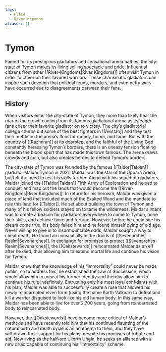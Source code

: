 ```yaml
---
tags:
  - Place
  - River-Kingdom
aliases: []
---
```

# Tymon
Famed for its prestigious gladiators and sensational arena battles, the city-state of Tymon makes its living selling spectacle and pride. Influential citizens from other [[River-Kingdoms|River Kingdoms]] often visit Tymon in order to cheer on their favored warriors. These charismatic gladiators can inspire such devotion that political feuds, murders, and even petty wars have occurred due to disagreements between their fans.

## History
When visitors enter the city-state of Tymon, they more than likely hear the roar of the crowd coming from its famous gladiatorial arena as its eager fans cheer their favorite gladiator on to victory. The city’s gladiatorial college churns out some of the best fighters in [[Avistan]] and they test their mettle on the arena’s floor for money, honor, and fame. But with the country of [[Razmiran]] at its doorstep, and the faithful of the Living God constantly harassing Tymon’s borders, there is an uneasy tension floating beneath the blood sport that has made this town famous. The arena draws crowds and coin, but also creates heroes to defend Tymon’s borders.

The city-state of Tymon was founded by the famous [[Taldor|Taldan]] gladiator Maldar Tymon in 2021. Maldar was the star of the Oppara Arena, but felt the need to test his skills further. Along with his squad of gladiators, Maldar joined the [[Taldor|Taldan]] Fifth Army of Exploration and helped to conquer and map out the lands that would become the [[River-Kingdoms|River Kingdoms]]. In return for his heroism, Maldar was given a piece of land that included much of the Exalted Wood and the mandate to rule this land for [[Taldor]]. He set about building the town of Tymon and many of his fellow soldiers stayed on to tame the wilderness. Maldar’s intent was to create a beacon for gladiators everywhere to come to Tymon, hone their skills, and achieve fame and fortune. However, before he could see his dream come true, his body failed him and he found himself dying of old age. Never willing to give in to insurmountable odds, Maldar sought a way to cheat death. He found an unusual ally in the druids of [[Sevenarches-Realm|Sevenarches]]. In exchange for promises to protect [[Sevenarches-Realm|Sevenarches]], the [[Oakstewards]] reincarnated Maldar as an elf after he died, thus allowing him to extend mortal life and continue his vision for Tymon.

Maldar knew that the knowledge of his “immortality” could never be made public, so to address this, he established the Law of Succession, which would allow him to unseat his former identity and thereby allow him to continue his rule indefinitely. Entrusting only his most loyal confidants with his plan, Maldar was able to successfully create a ruse that allowed his newly reincarnated elven form (using the name Karth Valknar) to defeat and kill a warrior disguised to look like his old human body. In this same way, Maldar has been able to live for over 2,700 years, going from reincarnated body to reincarnated body.

However, the [[Oakstewards]] have become more critical of Maldar’s methods and have recently told him that his continued flaunting of the natural birth and death cycle is an anathema to them, and they have withdrawn their support for his plans, despite his promises of tribute and aid. Now living as the half-orc Ullorth Ungin, he seeks an alliance with a new druid capable of continuing his “immortality” scheme.